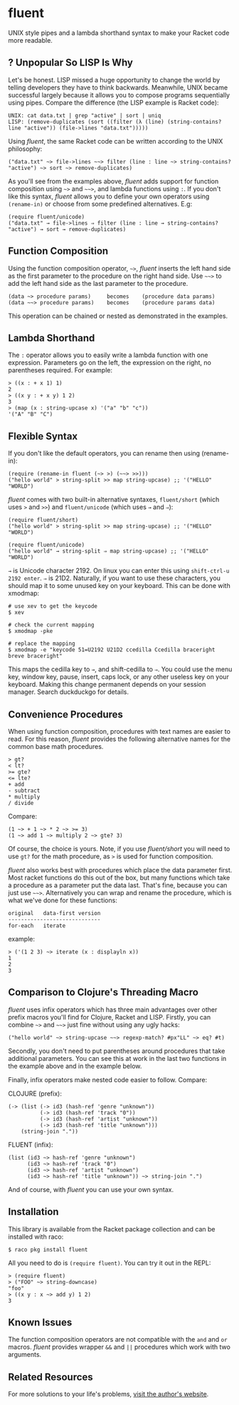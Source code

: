 
# fluent

UNIX style pipes and a lambda shorthand syntax to make your Racket code more readable.

## ? Unpopular So LISP Is Why

Let's be honest. LISP missed a huge opportunity to change the world by telling developers they have to think backwards. Meanwhile, UNIX became successful largely because it allows you to compose programs sequentially using pipes. Compare the difference (the LISP example is Racket code):

    UNIX: cat data.txt | grep "active" | sort | uniq
    LISP: (remove-duplicates (sort ((filter (λ (line) (string-contains? line "active")) (file->lines "data.txt")))))

Using *fluent*, the same Racket code can be written according to the UNIX philosophy:

    ("data.txt" ~> file->lines ~~> filter (line : line ~> string-contains? "active") ~> sort ~> remove-duplicates)

As you'll see from the examples above, *fluent* adds support for function composition using `~>` and `~~>`, and lambda functions using `:`. If you don't like this syntax, *fluent* allows you to define your own operators using `(rename-in)` or choose from some predefined alternatives. E.g:

    (require fluent/unicode)
    ("data.txt" → file->lines ⇒ filter (line : line → string-contains? "active") → sort → remove-duplicates)

## Function Composition

Using the function composition operator, `~>`, *fluent* inserts the left hand side as the first parameter to the procedure on the right hand side. Use `~~>` to add the left hand side as the last parameter to the procedure.

    (data ~> procedure params)     becomes    (procedure data params)
    (data ~~> procedure params)    becomes    (procedure params data)

This operation can be chained or nested as demonstrated in the examples.

## Lambda Shorthand

The `:` operator allows you to easily write a lambda function with one expression. Parameters go on the left, the expression on the right, no parentheses required. For example:

    > ((x : + x 1) 1)
    2
    > ((x y : + x y) 1 2)
    3
    > (map (x : string-upcase x) '("a" "b" "c"))
    '("A" "B" "C")

## Flexible Syntax

If you don't like the default operators, you can rename then using (rename-in):

    (require (rename-in fluent (~> >) (~~> >>)))
    ("hello world" > string-split >> map string-upcase) ;; '("HELLO" "WORLD")

*fluent* comes with two built-in alternative syntaxes, `fluent/short` (which uses `>` and `>>`) and `fluent/unicode` (which uses `→` and `⇒`):

    (require fluent/short)
    ("hello world" > string-split >> map string-upcase) ;; '("HELLO" "WORLD")

    (require fluent/unicode)
    ("hello world" → string-split ⇒ map string-upcase) ;; '("HELLO" "WORLD")

`→` is Unicode character 2192. On linux you can enter this using `shift-ctrl-u 2192 enter`. `⇒` is 21D2. Naturally, if you want to use these characters, you should map it to some unused key on your keyboard. This can be done with xmodmap:

    # use xev to get the keycode
    $ xev

    # check the current mapping
    $ xmodmap -pke

    # replace the mapping
    $ xmodmap -e "keycode 51=U2192 U21D2 ccedilla Ccedilla braceright breve braceright"

This maps the cedilla key to `→`, and shift-cedilla to `⇒`. You could use the menu key, window key, pause, insert, caps lock, or any other useless key on your keyboard. Making this change permanent depends on your session manager. Search duckduckgo for details.

## Convenience Procedures

When using function composition, procedures with text names are easier to read. For this reason, *fluent* provides the following alternative names for the common base math procedures.

    > gt?
    < lt?
    >= gte?
    <= lte?
    + add
    - subtract
    * multiply
    / divide

Compare:

    (1 ~> + 1 ~> * 2 ~> >= 3)
    (1 ~> add 1 ~> multiply 2 ~> gte? 3)

Of course, the choice is yours. Note, if you use *fluent/short* you will need to use `gt?` for the math procedure, as `>` is used for function composition.

*fluent* also works best with procedures which place the data parameter first. Most racket functions do this out of the box, but many functions which take a procedure as a parameter put the data last. That's fine, because you can just use `~~>`. Alternatively you can wrap and rename the procedure, which is what we've done for these functions:

    original   data-first version
    -----------------------------
    for-each   iterate

example:

    > ('(1 2 3) ~> iterate (x : displayln x))
    1
    2
    3

## Comparison to Clojure's Threading Macro

*fluent* uses infix operators which has three main advantages over other prefix macros you'll find for Clojure, Racket and LISP. Firstly, you can combine `~>` and `~~>` just fine without using any ugly hacks:

    ("hello world" ~> string-upcase ~~> regexp-match? #px"LL" ~> eq? #t)

Secondly, you don't need to put parentheses around procedures that take additional parameters. You can see this at work in the last two functions in the example above and in the example below.

Finally, infix operators make nested code easier to follow. Compare:

CLOJURE (prefix): 

    (-> (list (-> id3 (hash-ref 'genre "unknown"))
              (-> id3 (hash-ref 'track "0"))
              (-> id3 (hash-ref 'artist "unknown"))
              (-> id3 (hash-ref 'title "unknown")))
        (string-join "."))

FLUENT (infix):

    (list (id3 ~> hash-ref 'genre "unknown")
          (id3 ~> hash-ref 'track "0")
          (id3 ~> hash-ref 'artist "unknown")
          (id3 ~> hash-ref 'title "unknown")) ~> string-join ".")

And of course, with *fluent* you can use your own syntax.

## Installation

This library is available from the Racket package collection and can be installed with raco:

    $ raco pkg install fluent

All you need to do is `(require fluent)`. You can try it out in the REPL:

    > (require fluent)
    > ("FOO" ~> string-downcase)
    "foo"
    > ((x y : x ~> add y) 1 2)
    3

## Known Issues

The function composition operators are not compatible with the `and` and `or` macros. *fluent* provides wrapper `&&` and `||` procedures which work with two arguments. 

## Related Resources

For more solutions to your life's problems, [visit the author's website](https://rogerkeays.com).

